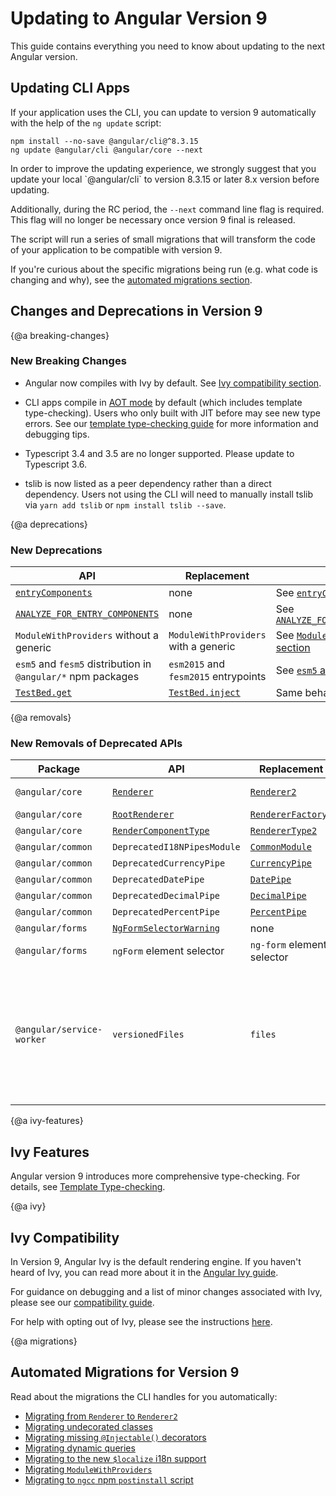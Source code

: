 # Updating to Angular Version 9

This guide contains everything you need to know about updating to the next Angular version.

## Updating CLI Apps

If your application uses the CLI, you can update to version 9 automatically with the help of the `ng update` script:

```
npm install --no-save @angular/cli@^8.3.15
ng update @angular/cli @angular/core --next
```

<div class="alert is-important">
In order to improve the updating experience, we strongly suggest that you update your local `@angular/cli` to version 8.3.15 or later 8.x version before updating.

Additionally, during the RC period, the `--next` command line flag is required. This flag will no longer be necessary once version 9 final is released.
</div>

The script will run a series of small migrations that will transform the code of your application to be compatible with version 9.

If you're curious about the specific migrations being run (e.g. what code is changing and why), see the [automated migrations section](#migrations).

## Changes and Deprecations in Version 9

{@a breaking-changes}
### New Breaking Changes

- Angular now compiles with Ivy by default. See [Ivy compatibility section](#ivy).

- CLI apps compile in [AOT mode](/guide/aot-compiler) by default (which includes template type-checking). 
Users who only built with JIT before may see new type errors. 
See our [template type-checking guide](guide/template-typecheck) for more information and debugging tips.

- Typescript 3.4 and 3.5 are no longer supported. Please update to Typescript 3.6.

- tslib is now listed as a peer dependency rather than a direct dependency. 
Users not using the CLI will need to manually install tslib via `yarn add tslib` or `npm install tslib --save`.

{@a deprecations}
### New Deprecations

| API                                                                     | Replacement                          | Notes |
| ------------------------------------------------------------------------| ------------------------------------ | ----- |
| [`entryComponents`](api/core/NgModule#entryComponents)                  | none                                 | See [`entryComponents`](guide/deprecations#entryComponents) |
| [`ANALYZE_FOR_ENTRY_COMPONENTS`](api/core/ANALYZE_FOR_ENTRY_COMPONENTS) | none                                 | See [`ANALYZE_FOR_ENTRY_COMPONENTS`](guide/deprecations#entryComponents) |
| `ModuleWithProviders` without a generic                                 | `ModuleWithProviders` with a generic | See [`ModuleWithProviders` section](guide/deprecations#moduleWithProviders) |
| `esm5` and `fesm5` distribution in `@angular/*` npm packages            | `esm2015` and `fesm2015` entrypoints | See [`esm5` and `fesm5`](guide/deprecations#esm5-fesm5) |
| [`TestBed.get`](api/core/testing/TestBed#get)                           | [`TestBed.inject`](api/core/testing/TestBed#inject) | Same behavior, but type safe. |


{@a removals}
### New Removals of Deprecated APIs

| Package | API            | Replacement | Notes |
| ------- | -------------- | ----------- | ----- |
| `@angular/core`  | [`Renderer`](https://v8.angular.io/api/core/Renderer) | [`Renderer2`](https://angular.io/api/core/Renderer2) | [Migration guide.](guide/migration-renderer) |
| `@angular/core`  | [`RootRenderer`](https://v8.angular.io/api/core/RootRenderer) | [`RendererFactory2`](https://angular.io/api/core/RendererFactory2) | none |
| `@angular/core`  | [`RenderComponentType`](https://v8.angular.io/api/core/RenderComponentType) | [`RendererType2`](https://angular.io/api/core/RendererType2) | none |
| `@angular/common` | `DeprecatedI18NPipesModule` | [`CommonModule`](api/common/CommonModule#pipes) | none |
| `@angular/common` | `DeprecatedCurrencyPipe` | [`CurrencyPipe`](api/common/CurrencyPipe) | none |
| `@angular/common` | `DeprecatedDatePipe`     | [`DatePipe`](api/common/DatePipe) | none |
| `@angular/common` | `DeprecatedDecimalPipe` | [`DecimalPipe`](api/common/DecimalPipe) | none |
| `@angular/common` | `DeprecatedPercentPipe` | [`PercentPipe`](api/common/PercentPipe) | none |
| `@angular/forms` | [`NgFormSelectorWarning`](https://v8.angular.io/api/forms/NgFormSelectorWarning) | none |
| `@angular/forms` | `ngForm` element selector | `ng-form` element selector | none |
| `@angular/service-worker` | `versionedFiles` | `files` | In the service worker configuration file `ngsw-config.json`, replace `versionedFiles` with `files`. See [Service Worker Configuration](guide/service-worker-config#assetgroups). |



{@a ivy-features}
## Ivy Features

Angular version 9 introduces more comprehensive type-checking. For details, see [Template Type-checking](guide/template-typecheck).


{@a ivy}
## Ivy Compatibility

In Version 9, Angular Ivy is the default rendering engine. If you haven't heard of Ivy, you can read more about it in the [Angular Ivy guide](guide/ivy).

For guidance on debugging and a list of minor changes associated with Ivy, please see our [compatibility guide](guide/ivy-compatibility).

For help with opting out of Ivy, please see the instructions [here](guide/ivy#opting-out-of-angular-ivy).


{@a migrations}
## Automated Migrations for Version 9

Read about the migrations the CLI handles for you automatically:

- [Migrating from `Renderer` to `Renderer2`](guide/migration-renderer)
- [Migrating undecorated classes](guide/migration-undecorated-classes)
- [Migrating missing `@Injectable()` decorators](guide/migration-injectable)
- [Migrating dynamic queries](guide/migration-dynamic-flag)
- [Migrating to the new `$localize` i18n support](guide/migration-localize)
- [Migrating `ModuleWithProviders`](guide/migration-module-with-providers)
- [Migrating to `ngcc` npm `postinstall` script](guide/migration-ngcc)
